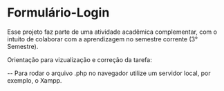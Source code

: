# Formulário-Login
Esse projeto faz parte de uma atividade acadêmica complementar, com o intuito de colaborar com a aprendizagem no semestre corrente (3° Semestre).

Orientação para vizualização e correção da tarefa:

-- Para rodar o arquivo .php no navegador utilize um servidor local, por exemplo, o Xampp.

